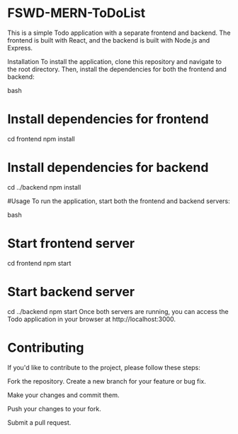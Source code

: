 # FSWD-MERN-ToDoList

This is a simple Todo application with a separate frontend and backend. The frontend is built with React, and the backend is built with Node.js and Express.

Installation
To install the application, clone this repository and navigate to the root directory. Then, install the dependencies for both the frontend and backend:

bash
# Install dependencies for frontend
cd frontend
npm install

# Install dependencies for backend
cd ../backend
npm install


#Usage
To run the application, start both the frontend and backend servers:

bash
# Start frontend server
cd frontend
npm start

# Start backend server
cd ../backend
npm start
Once both servers are running, you can access the Todo application in your browser at http://localhost:3000.

# Contributing
If you'd like to contribute to the project, please follow these steps:

Fork the repository.
Create a new branch for your feature or bug fix.

Make your changes and commit them.

Push your changes to your fork.

Submit a pull request.
